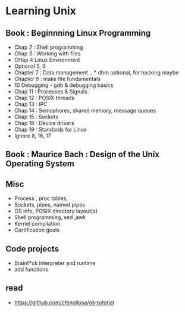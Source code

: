 # Learning Unix

## Book : Beginnning Linux Programming
* Chap 2 : Shell programming
* Chap 3 : Working with files
* CHap 4 Linux Environment
* Optional 5, 6
* Chapter 7 : Data management
.. * dbm optional, for hacking maybe
* Chapter 9 : make file fundamentals
* 10 Debugging - gdb & debugging basics
* Chap 11 : Processes & Signals
* Chap 12 : POSIX threads
* Chap 13 : IPC
* Chap 14 : Semaphores, shared memory, message queues
* Chap 15 : Sockets
* Chap 18 : Device drivers
* Chap 19 : Standards for Linux
* Ignore 8, 16, 17

## Book : Maurice Bach : Design of the Unix Operating System

## Misc
* Process , proc tables, 
* Sockets, pipes, named pipes
* OS info, POSIX directory layout(s)
* Shell programming, sed ,awk 
* Kernel compilation
* Certification goals

## Code projects
* Brainf*ck interpreter and runtime
* add functions
 
## read
* https://github.com/cfenollosa/os-tutorial
